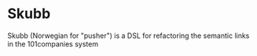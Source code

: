 Skubb
=====

Skubb (Norwegian for "pusher") is a DSL for refactoring the semantic links in the 101companies system
